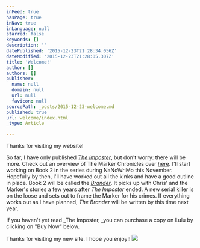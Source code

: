 ```yaml
---
inFeed: true
hasPage: true
inNav: true
inLanguage: null
starred: false
keywords: []
description: ''
datePublished: '2015-12-23T21:28:34.056Z'
dateModified: '2015-12-23T21:28:05.307Z'
title: 'Welcome!'
author: []
authors: []
publisher:
  name: null
  domain: null
  url: null
  favicon: null
sourcePath: _posts/2015-12-23-welcome.md
published: true
url: welcome/index.html
_type: Article

---
```

Thanks for visiting my website!

So far, I have only published _[The Imposter][0]_, but don't worry: there will be more. Check out an overview of The Marker Chronicles over [here][1].
I'll start working on Book 2 in the series during NaNoWriMo this 
November. Hopefully by then, I'll have worked out all the kinks and have
a good outline in place. Book 2 will be called the _[Brander][2]_. It picks up with Chris' and the Marker's stories a few years after _The Imposter_
ended. A new serial killer is on the loose and sets out to frame the 
Marker for his crimes. If everything works out as I have planned, _The Brander_ will be written by this time next year.

If you haven't yet read _The Imposter, _you can purchase a copy on Lulu by clicking on "Buy Now" below.

Thanks for visiting my new site. I hope you enjoy!!
![](https://the-grid-user-content.s3-us-west-2.amazonaws.com/65a3c148-503a-468c-bdd6-01d5b20a9b26.png)

[0]: http://thesarahpratt.com/the-marker-chronicles/theimposter/ "THE IMPOSTER"
[1]: http://thesarahpratt.com/the-marker-chronicles/ "The Marker Chronicles"
[2]: http://thesarahpratt.com/the-marker-chronicles/the-brander/ "The Brander"